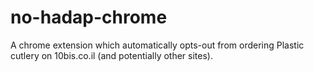 # no-hadap-chrome

A chrome extension which automatically opts-out from ordering Plastic cutlery on 10bis.co.il (and potentially other sites).